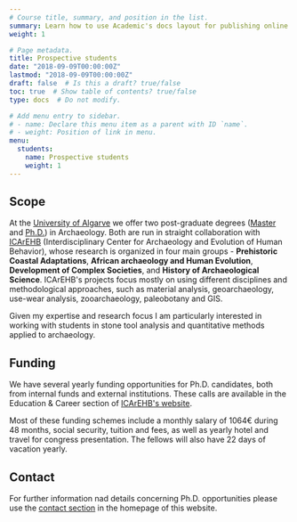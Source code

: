 ```yaml
---
# Course title, summary, and position in the list.
summary: Learn how to use Academic's docs layout for publishing online courses, software documentation, and tutorials.
weight: 1

# Page metadata.
title: Prospective students
date: "2018-09-09T00:00:00Z"
lastmod: "2018-09-09T00:00:00Z"
draft: false  # Is this a draft? true/false
toc: true  # Show table of contents? true/false
type: docs  # Do not modify.

# Add menu entry to sidebar.
# - name: Declare this menu item as a parent with ID `name`.
# - weight: Position of link in menu.
menu:
  students:
    name: Prospective students
    weight: 1
---
```



## Scope
At the <a href="http://www.ualg.pt/">University of Algarve</a> we offer two post-graduate degrees (<a href="https://fchs.ualg.pt/en/curso/1471">Master</a> and <a href="https://fchs.ualg.pt/en/curso/1673">Ph.D.</a>) in Archaeology. Both are run in straight collaboration with <a href="http://www.icarehb.com/">ICArEHB</a> (Interdisciplinary Center for Archaeology and Evolution of Human Behavior), whose research is organized in four main groups - **Prehistoric Coastal Adaptations**, **African archaeology and Human Evolution**, **Development of Complex Societies**, and **History of Archaeological Science**. ICArEHB's projects focus mostly on using different disciplines and methodological approaches, such as material analysis, geoarchaeology, use-wear analysis, zooarchaeology, paleobotany and GIS.<p>
<p> Given my expertise and research focus I am particularly interested in working with students in stone tool analysis and quantitative methods applied to archaeology.<p>

## Funding
<p> We have several yearly funding opportunities for Ph.D. candidates, both from internal funds and external institutions. These calls are available in the Education & Career section of <a href="http://www.icarehb.com/">ICArEHB's website</a>.<p>
<p> Most of these funding schemes include a monthly salary of 1064€ during 48 months, social security, tuition and fees, as well as yearly hotel and travel for congress presentation. The fellows will also have 22 days of vacation yearly.<p>

## Contact
<p> For further information nad details concerning Ph.D. opportunities please use the <a href="https://www.joaocascalheira.com/#contact">contact section<a/> in the homepage of this website.<p>

